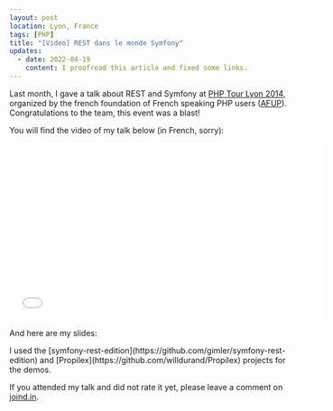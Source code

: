 ```yaml
---
layout: post
location: Lyon, France
tags: [PHP]
title: "[Video] REST dans le monde Symfony"
updates:
  - date: 2022-04-19
    content: I proofread this article and fixed some links.
---
```


Last month, I gave a talk about REST and Symfony at [PHP Tour Lyon
2014](https://event.afup.org/phptourlyon2014__programme/), organized by the
french foundation of French speaking PHP users ([AFUP](https://afup.org/home)).
Congratulations to the team, this event was a blast!

You will find the video of my talk below (in French, sorry):

<div class="video-container">
<center>
<iframe width="560" height="315" src="//www.youtube.com/embed/nm1obAL1xoo" frameborder="0" allowfullscreen></iframe>
</center>
</div>

<p></p>
And here are my slides:

<script async class="speakerdeck-embed" data-id="b5fd31c0dd09013100f036ab2b38a31a" data-ratio="1.41436464088398" src="//speakerdeck.com/assets/embed.js"></script>

<p></p>
I used the
[symfony-rest-edition](https://github.com/gimler/symfony-rest-edition) and
[Propilex](https://github.com/willdurand/Propilex) projects for the demos.

If you attended my talk and did not rate it yet, please leave a comment on
[joind.in](https://joind.in/11215).
